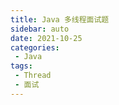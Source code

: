 ```yaml
---
title: Java 多线程面试题
sidebar: auto
date: 2021-10-25
categories:
 - Java
tags:
 - Thread
 - 面试
---
```

